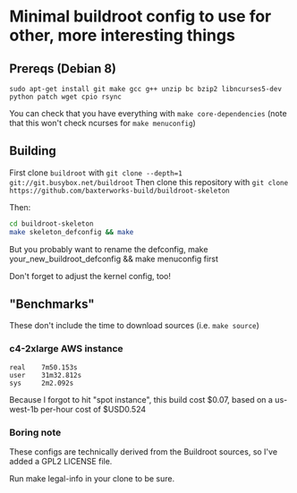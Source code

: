 # Minimal buildroot config to use for other, more interesting things

## Prereqs (Debian 8)
`sudo apt-get install git make gcc g++ unzip bc bzip2 libncurses5-dev python patch wget cpio rsync`

You can check that you have everything with `make core-dependencies` (note that this won't check ncurses for `make menuconfig`)

## Building
First clone `buildroot` with `git clone --depth=1 git://git.busybox.net/buildroot`
Then clone this repository with `git clone https://github.com/baxterworks-build/buildroot-skeleton`

Then:
```bash
cd buildroot-skeleton
make skeleton_defconfig && make
```

But you probably want to rename the defconfig, make your_new_buildroot_defconfig && make menuconfig first

Don't forget to adjust the kernel config, too!

## "Benchmarks"
These don't include the time to download sources (i.e. `make source`)

### c4-2xlarge AWS instance
```
real    7m50.153s
user    31m32.812s
sys     2m2.092s
```

Because I forgot to hit "spot instance", this build cost $0.07, based on a us-west-1b per-hour cost of $USD0.524

### Boring note
These configs are technically derived from the Buildroot sources, so I've added a GPL2 LICENSE file.

Run make legal-info in your clone to be sure.
